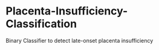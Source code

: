 # Placenta-Insufficiency-Classification
Binary Classifier to detect late-onset placenta insufficiency
